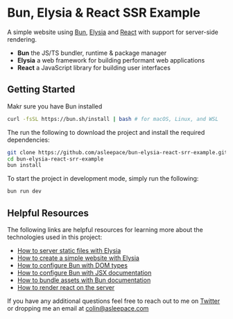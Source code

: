 # Bun, Elysia & React SSR Example

A simple website using [Bun](https://bun.sh/docs/installation), [Elysia](https://elysiajs.com/) and [React](https://react.dev/) with support for server-side rendering.

- **Bun** the JS/TS bundler, runtime & package manager
- **Elysia** a web framework for building performant web applications
- **React** a JavaScript library for building user interfaces

## Getting Started

Makr sure you have Bun installed

```bash
curl -fsSL https://bun.sh/install | bash # for macOS, Linux, and WSL
```

The run the following to download the project and install the required dependencies:

```bash
git clone https://github.com/asleepace/bun-elysia-react-srr-example.git
cd bun-elysia-react-srr-example
bun install
```

To start the project in development mode, simply run the following:

```bash
bun run dev
```

## Helpful Resources

The following links are helpful resources for learning more about the technologies used in this project:

- [How to server static files with Elysia](https://elysiajs.com/plugins/static.html)
- [How to create a simple website with Elysia](https://elysiajs.com/quick-start.html)
- [How to configure Bun with DOM types](https://stackoverflow.com/a/75726039/4326715)
- [How to configure Bun with JSX documentation](https://bun.sh/docs/runtime/jsx)
- [How to bundle assets with Bun documentation](https://bun.sh/docs/bundler)
- [How to render react on the server](https://react.dev/reference/react-dom/server/renderToReadableStream)

If you have any additional questions feel free to reach out to me on [Twitter](https://twitter.com/asleepace) or dropping me an email at colin@asleepace.com